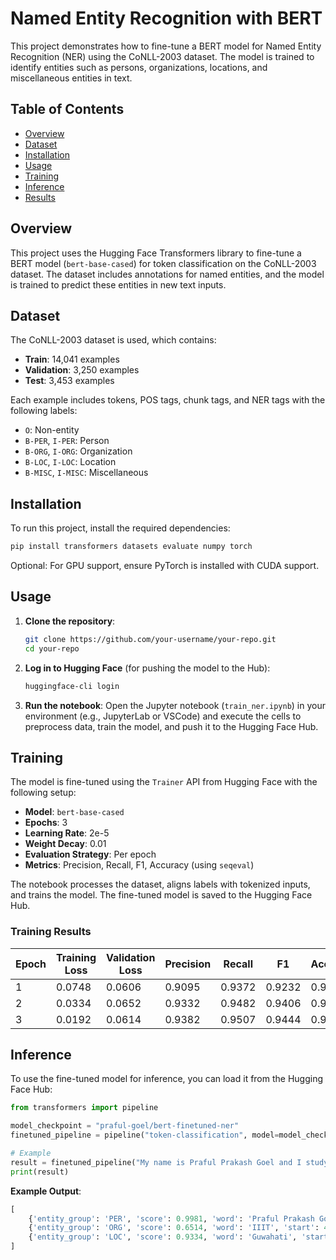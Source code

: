 # Named Entity Recognition with BERT

This project demonstrates how to fine-tune a BERT model for Named Entity Recognition (NER) using the CoNLL-2003 dataset. The model is trained to identify entities such as persons, organizations, locations, and miscellaneous entities in text.

## Table of Contents
- [Overview](#overview)
- [Dataset](#dataset)
- [Installation](#installation)
- [Usage](#usage)
- [Training](#training)
- [Inference](#inference)
- [Results](#results)

## Overview
This project uses the Hugging Face Transformers library to fine-tune a BERT model (`bert-base-cased`) for token classification on the CoNLL-2003 dataset. The dataset includes annotations for named entities, and the model is trained to predict these entities in new text inputs.

## Dataset
The CoNLL-2003 dataset is used, which contains:
- **Train**: 14,041 examples
- **Validation**: 3,250 examples
- **Test**: 3,453 examples

Each example includes tokens, POS tags, chunk tags, and NER tags with the following labels:
- `O`: Non-entity
- `B-PER`, `I-PER`: Person
- `B-ORG`, `I-ORG`: Organization
- `B-LOC`, `I-LOC`: Location
- `B-MISC`, `I-MISC`: Miscellaneous

## Installation
To run this project, install the required dependencies:

```bash
pip install transformers datasets evaluate numpy torch
```

Optional: For GPU support, ensure PyTorch is installed with CUDA support.

## Usage
1. **Clone the repository**:
   ```bash
   git clone https://github.com/your-username/your-repo.git
   cd your-repo
   ```

2. **Log in to Hugging Face** (for pushing the model to the Hub):
   ```bash
   huggingface-cli login
   ```

3. **Run the notebook**:
   Open the Jupyter notebook (`train_ner.ipynb`) in your environment (e.g., JupyterLab or VSCode) and execute the cells to preprocess data, train the model, and push it to the Hugging Face Hub.

## Training
The model is fine-tuned using the `Trainer` API from Hugging Face with the following setup:
- **Model**: `bert-base-cased`
- **Epochs**: 3
- **Learning Rate**: 2e-5
- **Weight Decay**: 0.01
- **Evaluation Strategy**: Per epoch
- **Metrics**: Precision, Recall, F1, Accuracy (using `seqeval`)

The notebook processes the dataset, aligns labels with tokenized inputs, and trains the model. The fine-tuned model is saved to the Hugging Face Hub.

### Training Results
| Epoch | Training Loss | Validation Loss | Precision | Recall | F1     | Accuracy |
|-------|---------------|-----------------|-----------|--------|--------|----------|
| 1     | 0.0748        | 0.0606          | 0.9095    | 0.9372 | 0.9232 | 0.9828   |
| 2     | 0.0334        | 0.0652          | 0.9332    | 0.9482 | 0.9406 | 0.9860   |
| 3     | 0.0192        | 0.0614          | 0.9382    | 0.9507 | 0.9444 | 0.9870   |

## Inference
To use the fine-tuned model for inference, you can load it from the Hugging Face Hub:

```python
from transformers import pipeline

model_checkpoint = "praful-goel/bert-finetuned-ner"
finetuned_pipeline = pipeline("token-classification", model=model_checkpoint, aggregation_strategy="simple")

# Example
result = finetuned_pipeline("My name is Praful Prakash Goel and I study in IIIT Guwahati")
print(result)
```

**Example Output**:
```python
[
    {'entity_group': 'PER', 'score': 0.9981, 'word': 'Praful Prakash Goel', 'start': 11, 'end': 30},
    {'entity_group': 'ORG', 'score': 0.6514, 'word': 'IIIT', 'start': 46, 'end': 50},
    {'entity_group': 'LOC', 'score': 0.9334, 'word': 'Guwahati', 'start': 51, 'end': 59}
]
```
